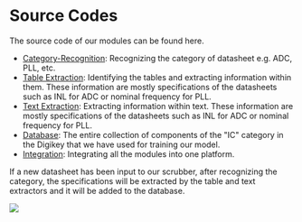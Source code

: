 # Source Codes

The source code of our modules can be found here.

 - [Category-Recognition](https://github.com/idea-fasoc/datasheet-scrubber/tree/master/src/category_recognition): Recognizing the category of datasheet e.g. ADC, PLL, etc.
 - [Table Extraction](https://github.com/idea-fasoc/datasheet-scrubber/tree/master/src/table_extraction): Identifying the tables and extracting information within them. These information are mostly specifications of the datasheets such as INL for ADC or nominal frequency for PLL.
 - [Text Extraction](https://github.com/idea-fasoc/datasheet-scrubber/tree/master/src/text_extraction): Extracting information within text. These information are mostly specifications of the datasheets such as INL for ADC or nominal frequency for PLL.
 - [Database](https://github.com/idea-fasoc/datasheet-scrubber/tree/master/src/database): The entire collection of components of the "IC" category in the Digikey that we have used for training our model.
 - [Integration](https://github.com/idea-fasoc/datasheet-scrubber/tree/master/src/integration): Integrating all the modules into one platform.
 
 If a new datasheet has been input to our scrubber, after recognizing the category, the specifications will be extracted by the table and text extractors and it will be added to the database. 
 
 ![](docs/flow.jpg)
